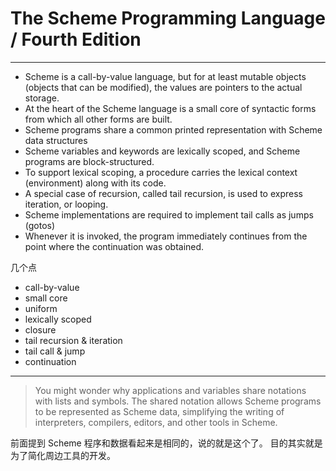 # The Scheme Programming Language / Fourth Edition

---

+ Scheme is a call-by-value language, but for at least mutable objects (objects that can be modified), the values are pointers to the actual storage.
+ At the heart of the Scheme language is a small core of syntactic forms from which all other forms are built.
+ Scheme programs share a common printed representation with Scheme data structures
+ Scheme variables and keywords are lexically scoped, and Scheme programs are block-structured.
+ To support lexical scoping, a procedure carries the lexical context (environment) along with its code.
+ A special case of recursion, called tail recursion, is used to express iteration, or looping.
+ Scheme implementations are required to implement tail calls as jumps (gotos)
+ Whenever it is invoked, the program immediately continues from the point where the continuation was obtained. 

几个点

+ call-by-value
+ small core
+ uniform
+ lexically scoped
+ closure
+ tail recursion & iteration
+ tail call & jump
+ continuation

---

> You might wonder why applications and variables share notations with lists
> and symbols. The shared notation allows Scheme programs to be represented as
> Scheme data, simplifying the writing of interpreters, compilers, editors,
> and other tools in Scheme.

前面提到 Scheme 程序和数据看起来是相同的，说的就是这个了。
目的其实就是为了简化周边工具的开发。
